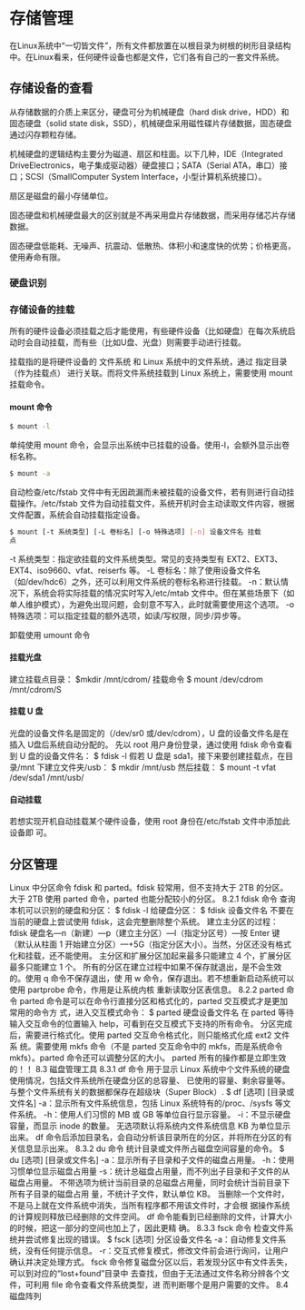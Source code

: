 # 存储管理

在Linux系统中“一切皆文件”，所有文件都放置在以根目录为树根的树形目录结构中。在Linux看来，任何硬件设备也都是文件，它们各有自己的一套文件系统。

## 存储设备的查看

从存储数据的介质上来区分，硬盘可分为机械硬盘（hard disk drive，HDD）和固态硬盘（solid state disk，SSD），机械硬盘采用磁性碟片存储数据，固态硬盘通过闪存颗粒存储。

机械硬盘的逻辑结构主要分为磁道、扇区和柱面。以下几种，IDE（Integrated DriveElectronics，电子集成驱动器）硬盘接口；SATA（Serial ATA，串口）接口；SCSI（SmallComputer System Interface，小型计算机系统接口）。

扇区是磁盘的最小存储单位。

固态硬盘和机械硬盘最大的区别就是不再采用盘片存储数据，而采用存储芯片存储数据。

固态硬盘低能耗、无噪声、抗震动、低散热、体积小和速度快的优势；价格更高，使用寿命有限。

### 硬盘识别


### 存储设备的挂载

所有的硬件设备必须挂载之后才能使用，有些硬件设备（比如硬盘）在每次系统启动时会自动挂载，而有些（比如U盘、光盘）则需要手动进行挂载。

挂载指的是将硬件设备的 文件系统 和 Linux 系统中的文件系统，通过 指定目录（作为挂载点） 进行关联。而将文件系统挂载到 Linux 系统上，需要使用 mount 挂载命令。

#### mount 命令

``` bash
$ mount -l
```

单纯使用 mount 命令，会显示出系统中已挂载的设备。使用-l，会额外显示出卷标名称。

``` bash
$ mount -a
```

自动检查/etc/fstab 文件中有无因疏漏而未被挂载的设备文件，若有则进行自动挂载操作。/etc/fstab 文件为自动挂载文件，系统开机时会主动读取文件内容，根据文件配置，系统会自动挂载指定设备。

``` bash
$ mount [-t 系统类型] [-L 卷标名] [-o 特殊选项] [-n] 设备文件名 挂载
点
```

-t 系统类型：指定欲挂载的文件系统类型。常见的支持类型有 EXT2、EXT3、EXT4、iso9660、vfat、reiserfs 等。
-L 卷标名：除了使用设备文件名（如/dev/hdc6）之外，还可以利用文件系统的卷标名称进行挂载。
-n：默认情况下，系统会将实际挂载的情况实时写入/etc/mtab 文件中。但在某些场景下（如单人维护模式），为避免出现问题，会刻意不写入，此时就需要使用这个选项。
-o 特殊选项：可以指定挂载的额外选项，如读/写权限，同步/异步等。

卸载使用 umount 命令

#### 挂载光盘
建立挂载点目录：
$mkdir /mnt/cdrom/
挂载命令
$ mount /dev/cdrom /mnt/cdrom/S

#### 挂载 U 盘

光盘的设备文件名是固定的（/dev/sr0 或/dev/cdrom），U 盘的设备文件名是在插入 U盘后系统自动分配的。
先以 root 用户身份登录，通过使用 fdisk 命令查看到 U 盘的设备文件名：
$ fdisk -l
假若 U 盘是 sda1，接下来要创建挂载点，在目录/mnt 下建立文件夹/usb：
$ mkdir /mnt/usb
然后挂载：
$ mount -t vfat /dev/sda1 /mnt/usb/

#### 自动挂载

若想实现开机自动挂载某个硬件设备，使用 root 身份在/etc/fstab 文件中添加此设备即
可。
## 分区管理
Linux 中分区命令 fdisk 和 parted。fdisk 较常用，但不支持大于 2TB 的分区。大于 2TB 使用
parted 命令，parted 也能分配较小的分区。
8.2.1 fdisk 命令
查询本机可以识别的硬盘和分区：
$ fdisk -l
给硬盘分区：
$ fdisk 设备文件名
不要在当前的硬盘上尝试使用 fdisk，这会完整删除整个系统。
建立主分区的过程：fdisk 硬盘名—n（新建）—p（建立主分区）—l（指定分区号）—按
Enter 键（默认从柱面 1 开始建立分区）—+5G（指定分区大小）。当然，分区还没有格式
化和挂载，还不能使用。
主分区和扩展分区加起来最多只能建立 4 个，扩展分区最多只能建立 1 个。
所有的分区在建立过程中如果不保存就退出，是不会生效的。使用 q 命令不保存退出，使
用 w 命令，保存退出。若不想重新启动系统可以使用 partprobe 命令，作用是让系统内核
重新读取分区表信息。
8.2.2 parted 命令
parted 命令是可以在命令行直接分区和格式化的，parted 交互模式才是更加常用的命令方
式，进入交互模式命令：
$ parted 硬盘设备文件名
在 parted 等待输入交互命令的位置输入 help，可看到在交互模式下支持的所有命令。
分区完成后，需要进行格式化。使用 parted 交互命令格式化，则只能格式化成 ext2 文件系
统。需要使用 mkfs 命令（不是 parted 交互命令中的 mkfs，而是系统命令 mkfs）。parted
命令还可以调整分区的大小。
parted 所有的操作都是立即生效的！！
8.3 磁盘管理工具
8.3.1 df 命令
用于显示 Linux 系统中个文件系统的硬盘使用情况，包括文件系统所在硬盘分区的总容量、
已使用的容量、剩余容量等。与整个文件系统有关的数据都保存在超级块（Super Block）. $ df [选项] [目录或文件名] -a：显示所有文件系统信息，包括 Linux 系统特有的/proc、/sysfs 等文件系统。
-h：使用人们习惯的 MB 或 GB 等单位自行显示容量。
-i：不显示硬盘容量，而显示 inode 的数量。
无选项默认将系统内文件系统信息 KB 为单位显示出来。
df 命令后添加目录名，会自动分析该目录所在的分区，并将所在分区的有关信息显示出来。
8.3.2 du 命令
统计目录或文件所占磁盘空间容量的命令。
$ du [选项] [目录或文件名] -a：显示所有子目录和子文件的磁盘占用量。
-h：使用习惯单位显示磁盘占用量
-s：统计总磁盘占用量，而不列出子目录和子文件的从磁盘占用量。
不带选项为统计当前目录的总磁盘占用量，同时会统计当前目录下所有子目录的磁盘占用
量，不统计子文件，默认单位 KB。
当删除一个文件时，不是马上就在文件系统中消失，当所有程序都不用该文件时，才会根
据操作系统的计算规则释放已经删除的文件空间。
df 命令能看到已经删除的文件，计算大小的时候，把这一部分的空间也加上了，因此更精
确。
8.3.3 fsck 命令
检查文件系统并尝试修复出现的错误。
$ fsck [选项] 分区设备文件名
-a：自动修复文件系统，没有任何提示信息。
-r：交互式修复模式，修改文件前会进行询问，让用户确认并决定处理方式。
fsck 命令修复磁盘分区以后，若发现分区中有文件丢失，可以到对应的“lost+found”目录中
去查找，但由于无法通过文件名称分辨各个文件，可利用 file 命令查看文件系统类型，进
而判断哪个是用户需要的文件。
8.4 磁盘阵列